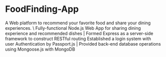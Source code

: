 # FoodFinding-App
A Web platform to recommend your favorite food and share your dining experiences. \\
Fully-functional Node.js Web App for sharing dining experience and recommended dishes | Formed Express as a server-side framework to construct RESTful routing
Established a login system with user Authentication by Passport.js | Provided back-end database operations using Mongoose.js with MongoDB
